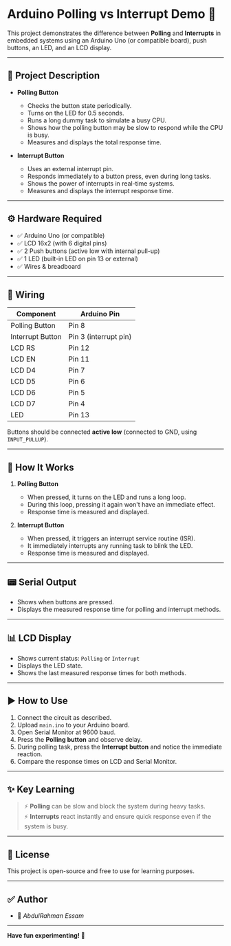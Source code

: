 # Arduino Polling vs Interrupt Demo 🚦

This project demonstrates the difference between **Polling** and **Interrupts** in embedded systems using an Arduino Uno (or compatible board), push buttons, an LED, and an LCD display.

---

## 📌 **Project Description**

- **Polling Button**
  - Checks the button state periodically.
  - Turns on the LED for 0.5 seconds.
  - Runs a long dummy task to simulate a busy CPU.
  - Shows how the polling button may be slow to respond while the CPU is busy.
  - Measures and displays the total response time.

- **Interrupt Button**
  - Uses an external interrupt pin.
  - Responds immediately to a button press, even during long tasks.
  - Shows the power of interrupts in real-time systems.
  - Measures and displays the interrupt response time.

---

## ⚙️ **Hardware Required**

- ✅ Arduino Uno (or compatible)
- ✅ LCD 16x2 (with 6 digital pins)
- ✅ 2 Push buttons (active low with internal pull-up)
- ✅ 1 LED (built-in LED on pin 13 or external)
- ✅ Wires & breadboard

---

## 🔌 **Wiring**

| Component      | Arduino Pin |
|----------------|--------------|
| Polling Button | Pin 8        |
| Interrupt Button | Pin 3 (interrupt pin) |
| LCD RS         | Pin 12       |
| LCD EN         | Pin 11       |
| LCD D4         | Pin 7        |
| LCD D5         | Pin 6        |
| LCD D6         | Pin 5        |
| LCD D7         | Pin 4        |
| LED            | Pin 13       |

Buttons should be connected **active low** (connected to GND, using `INPUT_PULLUP`).

---

## 🧩 **How It Works**

1. **Polling Button**
   - When pressed, it turns on the LED and runs a long loop.
   - During this loop, pressing it again won't have an immediate effect.
   - Response time is measured and displayed.

2. **Interrupt Button**
   - When pressed, it triggers an interrupt service routine (ISR).
   - It immediately interrupts any running task to blink the LED.
   - Response time is measured and displayed.

---

## 📟 **Serial Output**

- Shows when buttons are pressed.
- Displays the measured response time for polling and interrupt methods.

---

## 📊 **LCD Display**

- Shows current status: `Polling` or `Interrupt`
- Displays the LED state.
- Shows the last measured response times for both methods.

---

## ▶️ **How to Use**

1. Connect the circuit as described.
2. Upload `main.ino` to your Arduino board.
3. Open Serial Monitor at 9600 baud.
4. Press the **Polling button** and observe delay.
5. During polling task, press the **Interrupt button** and notice the immediate reaction.
6. Compare the response times on LCD and Serial Monitor.

---

## ✨ **Key Learning**

> ⚡ **Polling** can be slow and block the system during heavy tasks.  
> ⚡ **Interrupts** react instantly and ensure quick response even if the system is busy.

---

## 📄 **License**

This project is open-source and free to use for learning purposes.

---

## ✅ **Author**

- 👤 *AbdulRahman Essam*
---

**Have fun experimenting! 🚀**
